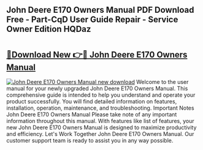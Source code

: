 ## John Deere E170 Owners Manual PDF Download Free - Part-CqD User Guide Repair - Service Owner Edition HQDaz

# <h2><a href="http://bc90714.oget.top/?id=John+Deere+E170+Owners+Manual">🔗Download New 👉🔴 John Deere E170 Owners Manual</a></h2>

[![John Deere E170 Owners Manual new download](https://i.imgur.com/5g1atiW.png)](http://bc90714.oget.top/?id=John+Deere+E170+Owners+Manual)
Welcome to the user manual for your newly upgraded John Deere E170 Owners Manual. This comprehensive guide is intended to help you understand and operate your product successfully. You will find detailed information on features, installation, operation, maintenance, and troubleshooting. Important Notes John Deere E170 Owners Manual Please take note of any important information throughout this manual. With features like list of features, your new John Deere E170 Owners Manual is designed to maximize productivity and efficiency. Let's Work Together John Deere E170 Owners Manual. Our customer support team is ready to assist you in any way possible.
